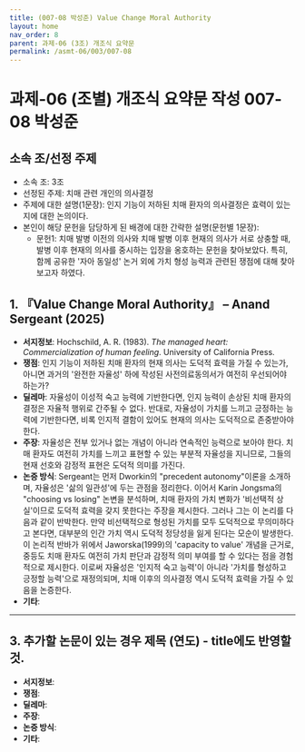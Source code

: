 ```yaml
---
title: (007-08 박성준) Value Change Moral Authority
layout: home
nav_order: 8
parent: 과제-06 (3조) 개조식 요약문
permalink: /asmt-06/003/007-08
---
```


# 과제-06 (조별) 개조식 요약문 작성 007-08 박성준

## 소속 조/선정 주제

- 소속 조: 3조
- 선정된 주제: 치매 관련 개인의 의사결정
- 주제에 대한 설명(1문장): 인지 기능이 저하된 치매 환자의 의사결정은 효력이 있는지에 대한 논의이다.
- 본인이 해당 문헌을 담당하게 된 배경에 대한 간략한 설명(문헌별 1문장):  
  - 문헌1: 치매 발병 이전의 의사와 치매 발병 이후 현재의 의사가 서로 상충할 때, 발병 이후 현재의 의사를 중시하는 입장을 옹호하는 문헌을 찾아보았다. 특히, 함께 공유한 '자아 동일성' 논거 외에 가치 형성 능력과 관련된 쟁점에 대해 찾아보고자 하였다. 

## 1. 『Value Change Moral Authority』 – Anand Sergeant (2025)

- **서지정보**: Hochschild, A. R. (1983). *The managed heart: Commercialization of human feeling*. University of California Press.
- **쟁점**: 인지 기능이 저하된 치매 환자의 현재 의사는 도덕적 효력을 가질 수 있는가, 아니면 과거의 '완전한 자율성' 하에 작성된 사전의료동의서가 여전히 우선되어야 하는가?
- **딜레마**: 자율성이 이성적 숙고 능력에 기반한다면, 인지 능력이 손상된 치매 환자의 결정은 자율적 행위로 간주될 수 없다. 반대로, 자율성이 가치를 느끼고 긍정하는 능력에 기반한다면, 비록 인지적 결함이 있어도 현재의 의사는 도덕적으로 존중받아야 한다. 
- **주장**: 자율성은 전부 있거나 없는 개념이 아니라 연속적인 능력으로 보아야 한다. 치매 환자도 여전히 가치를 느끼고 표현할 수 있는 부분적 자율성을 지니므로, 그들의 현재 선호와 감정적 표현은 도덕적 의미를 가진다.
- **논증 방식**: Sergeant는 먼저 Dworkin의 "precedent autonomy"이론을 소개하며, 자율성은 '삶의 일관성'에 두는 관점을 정리한다. 이어서 Karin Jongsma의 "choosing vs losing" 논변을 분석하며, 치매 환자의 가치 변화가 '비선택적 상실'이므로 도덕적 효력을 갖지 못한다는 주장을 제시한다. 그러나 그는 이 논리를 다음과 같이 반박한다. 만약 비선택적으로 형성된 가치를 모두 도덕적으로 무의미하다고 본다면, 대부분의 인간 가치 역시 도덕적 정당성을 잃게 된다는 모순이 발생한다. 이 논리적 반바가 위에서 Jaworska(1999)의 'capacity to value' 개념을 근거로, 중등도 치매 환자도 여전히 가치 판단과 감정적 의미 부여를 할 수 있다는 점을 경험적으로 제시한다. 이로써 자율성은 '인지적 숙고 능력'이 아니라 '가치를 형성하고 긍정할 능력'으로 재정의되며, 치매 이후의 의사결정 역시 도덕적 효력을 가질 수 있음을 논증한다. 
- **기타**: 

---

## 3. 추가할 논문이 있는 경우 제목 (연도) - title에도 반영할 것.

- **서지정보**: 
- **쟁점**: 
- **딜레마**: 
- **주장**:   
- **논증 방식**: 
- **기타**: 